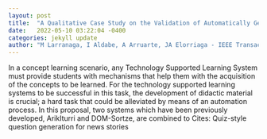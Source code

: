 ```yaml
---
layout: post
title:  "A Qualitative Case Study on the Validation of Automatically Generated Multiple-Choice Questions from Science Textbooks"
date:   2022-05-10 03:22:04 -0400
categories: jekyll update
author: "M Larranaga, I Aldabe, A Arruarte, JA Elorriaga - IEEE Transactions on , 2022"
---
```

In a concept learning scenario, any Technology Supported Learning System must provide students with mechanisms that help them with the acquisition of the concepts to be learned. For the technology supported learning systems to be successful in this task, the development of didactic material is crucial; a hard task that could be alleviated by means of an automation process. In this proposal, two systems which have been previously developed, ArikIturri and DOM-Sortze, are combined to Cites: Quiz-style question generation for news stories